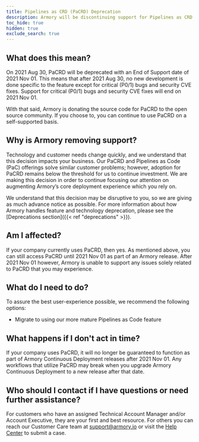 ```yaml
---
title: Pipelines as CRD (PaCRD) Deprecation
description: Armory will be discontinuing support for Pipelines as CRD (PaCRD). This article explains why Armory is doing this and how it impacts your company.
toc_hide: true
hidden: true
exclude_search: true
---
```


## What does this mean?

On 2021 Aug 30,  PaCRD will be deprecated with an End of Support date of 2021 Nov 01. This means that after 2021 Aug 30, no new development is done specific to the feature except for critical (P0/1) bugs and security CVE fixes. Support for critical (P0/1) bugs and security CVE fixes will end on 2021 Nov 01.

With that said, Armory is donating the source code for PaCRD to the open source community. If you choose to, you can continue to use PaCRD on a self-supported basis.

## Why is Armory removing support?

Technology and customer needs change quickly, and we understand that this decision impacts your business. Our PaCRD and Pipelines as Code (PaC) offerings solve similar customer problems; however, adoption for PaCRD remains below the threshold for us to continue investment. We are making this decision in order to continue focusing our attention on augmenting Armory’s core deployment experience which you rely on.

We understand that this decision may be disruptive to you, so we are giving as much advance notice as possible. For more information about how Armory handles feature and technology deprecation, please see the [Deprecations section]({{< ref "deprecations" >}}).

## Am I affected?

If your company currently uses PaCRD, then yes.  As mentioned above, you can still access PaCRD until 2021 Nov 01 as part of an Armory release. After 2021 Nov 01 however, Armory is unable to support any issues solely related to PaCRD that you may experience.

## What do I need to do?

To assure the best user-experience possible, we recommend the following options:

- Migrate to using our more mature Pipelines as Code feature

 ## What happens if I don't act in time?

If your company uses PaCRD, it will no longer be guaranteed to function as part of Armory Continuous Deployment releases after 2021 Nov 01. Any workflows that utilize PaCRD may break when you upgrade Armory Continuous Deployment to a new release after that date.

## Who should I contact if I have questions or need further assistance?

For customers who have an assigned Technical Account Manager and/or Account Executive, they are your first and best resource. For others you can reach our Customer Care team at [support@armory.io](mailto:support@armory.io) or visit the [Help Center](https://support.armory.io/) to submit a case.
